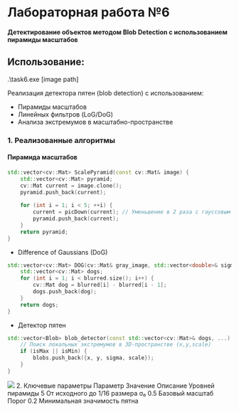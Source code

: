 # Лабораторная работа №6  
**Детектирование объектов методом Blob Detection с использованием пирамиды масштабов**

## Использование:
.\task6.exe [image path]

Реализация детектора пятен (blob detection) с использованием:
- Пирамиды масштабов
- Линейных фильтров (LoG/DoG)
- Анализа экстремумов в масштабно-пространстве

### 1. Реализованные алгоритмы

#### Пирамида масштабов
```cpp
std::vector<cv::Mat> ScalePyramid(const cv::Mat& image) {
    std::vector<cv::Mat> pyramid;
    cv::Mat current = image.clone();
    pyramid.push_back(current);
    
    for (int i = 1; i < 5; ++i) {
        current = picDown(current); // Уменьшение в 2 раза с гауссовым размытием
        pyramid.push_back(current);
    }
    return pyramid;
}
```

- Difference of Gaussians (DoG)
```cpp
std::vector<cv::Mat> DOG(cv::Mat& gray_image, std::vector<double>& sigmas) {
    std::vector<cv::Mat> dogs;
    for (int i = 1; i < blurred.size(); i++) {
        cv::Mat dog = blurred[i] - blurred[i - 1];
        dogs.push_back(dog);
    }
    return dogs;
}
```
- Детектор пятен
```cpp
std::vector<Blob> blob_detector(const std::vector<cv::Mat>& dogs, ...) {
    // Поиск локальных экстремумов в 3D-пространстве (x,y,scale)
    if (isMax || isMin) {
        blobs.push_back({x, y, sigma, scale});
    }
}
```
![](https://github.com/KaterinaVat/misis2025s-22-02-vatagina-e-e/edit/main/assests/laba6/blobs_pyramid_detected.png)
2. Ключевые параметры
Параметр	Значение	Описание
Уровней пирамиды	5	От исходного до 1/16 размера
σ₀	0.5	Базовый масштаб
Порог	0.2	Минимальная значимость пятна

